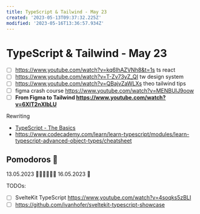 ```yaml
---
title: TypeScript & Tailwind - May 23
created: '2023-05-13T09:37:32.225Z'
modified: '2023-05-16T13:36:57.934Z'
---
```


# TypeScript & Tailwind - May 23
- [ ] https://www.youtube.com/watch?v=kq6IhAZVNh8&t=1s ts react
- [ ] https://www.youtube.com/watch?v=T-Zv73yZ_QI tw design system
- [ ] https://www.youtube.com/watch?v=QBajvZaWLXs theo tailwind tips
- [ ] figma crash course https://www.youtube.com/watch?v=MENBUIJ9oow
- [ ] **From Figma to Tailwind https://www.youtube.com/watch?v=6XIT2nXIbLU**

Rewriting 

- [TypeScript - The Basics](https://www.youtube.com/watch?v=ahCwqrYpIuM)
- https://www.codecademy.com/learn/learn-typescript/modules/learn-typescript-advanced-object-types/cheatsheet

## Pomodoros 🍅

13.05.2023 🍅🍅🍅🍅🍅🍅
16.05.2023 🍅

TODOs:

- [ ] SvelteKit TypeScript https://www.youtube.com/watch?v=4soqks5zBLI
- [ ] https://github.com/ivanhofer/sveltekit-typescript-showcase
